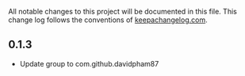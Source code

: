 All notable changes to this project will be documented in this file. This
change log follows the conventions of
[keepachangelog.com](http://keepachangelog.com/).

## 0.1.3

- Update group to com.github.davidpham87
